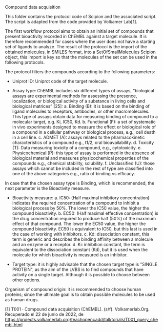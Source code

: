Compound data acquisition

This folder contains the protocol code of Scipion and the associated script. The script is adapted from the code provided by Volkamer Lab[1].

The first workflow protocol aims to obtain an initial set of compounds that present bioactivity recorded in ChEMBL against a target molecule. It is therefore recommended for cases where the user does not have a starting set of ligands to analyze.
The result of the protocol is the import of the obtained molecules, in SMILES format, into a SetOfSmallMolecules Scipion object, this import is key so that the molecules of the set can be used in the following protocols.


The protocol filters the compounds according to the following parameters:
-	Uniprot ID: Uniprot code of the target molecule.

-	Assay type: ChEMBL includes six different types of assays, “biological assays are experimental methods for assessing the presence, localization, or biological activity of a substance in living cells and biological matrices” [25]:
a.	Binding (B): it is based on the binding of ligand molecules to receptors, antibodies, or other macromolecules. This type of assays obtain data for measuring binding of compound to a molecular target, e.g.  Ki, IC50, Kd.
b.	Functional (F): a set of systematic in vivo experiments designed to measure the effect or biological role of a compound in a cellular pathway or biological process, e.g., cell death in a cell line.
c.	ADMET (A): assays related to the pharmacokinetic characteristics of a compound e.g., t1/2, oral bioavailability.
d.	Toxicity (T): Data measuring toxicity of a compound, e.g., cytotoxicity.
e.	Physicochemical (P): this type of assay is performed in the absence of biological material and measures physicochemical properties of the compounds e.g., chemical stability, solubility.
f.	Unclassified (U): those assays which cannot be included in the rest of type are classified into one of the above categories e.g., ratio of binding vs efficacy.

In case that the chosen assay type is Binding, which is recommended, the next parameter is the Bioactivity measure. 
-	Bioactivity measure: 
a.	IC50: (Half maximal inhibitory concentration) indicates the required concentration of a compound to inhibit a biological process by 50%. The lower the IC50 value, the higher the compound bioactivity. 
b.	EC50: (Half maximal effective concentration) is the drug concentration required to produce half (50%) of the maximum effect of that compound. The lower the EC50 value, the higher the compound bioactivity. EC50 is equivalent to IC50, but this last is used in the case of working with inhibitors.
c.	Kd: dissociation constant, this term is generic and describes the binding affinity between a molecule and an enzyme or a receptor. 
d.	Ki: inhibition constant, the term is equivalent to the dissociation constant (Kd), but it is used when the molecule for which bioactivity is measured is an inhibitor.

-	Target type: it is highly advisable that the chosen target type is "SINGLE PROTEIN", as the aim of the LVBS is to find compounds that have activity on a single target. Although it is possible to choose between other options.

Organism of compound origin: it is recommended to choose human proteins; since the ultimate goal is to obtain possible molecules to be used as human drugs.


[1] T001 · Compound data acquisition (ChEMBL). (s/f). Volkamerlab.Org. Recuperado el 22 de junio de 2022, de https://projects.volkamerlab.org/teachopencadd/talktorials/T001_query_chembl.html

